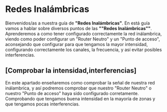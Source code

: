 # Redes Inalámbricas

Bienvenidos/as a nuestra guía de **"Redes Inalámbricas"**. En está guía vamos a hablar sobre diversos puntos de las **""Redes Inalámbricas""**. Aprenderemos a como tener configurado correctamente la red inálambrica, viendo como poder configurar un "Router Neutro" y un "Punto de acceso", aconsejando que configurar para que tengamos la mayor intensidad, configurando correctamente los canales, la frecuencia, y así evitar posibles interferencias.

## [Comprobar la intensidad,interferencias]
En este apartado enseñaremos como comprobar la señal de nuestra red inálambrica, y así podremos comprobar que nuestro "Router Neutro" o nuestro "Punto de acceso" haya sido configurado corretamente. Comprobando que tengamos buena intensidad en la mayoría de zonas y que tengamos pocas interferencias.

